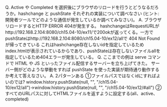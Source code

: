 Q. Active や Completed を選択後にブラウザのリロードを行うとどうなるだろうか。hashchange と pushState それぞれの実装について調べなさい (ヒント: 開発者ツールでどのような通信が発生しているか調べてみなさい)。
A. ブラウザリロードするとHTTP ERROR 404が発生する。
hashchangeはRequestURLがhttp://192.168.2.104:8080/ch15.04-10/ex11/で200okが返ってくる。一方でpushStateはhttp://192.168.2.104:8080/ch15.04-10/ex12/allで 404 Not Foundが帰ってきている
これはhashchange存在しないidを指定しているためindex.htmlが表示されているからであり、pushStateは存在しないファイルallを指定しているため404エラーが発生している。
Q. ここまでの例は serve コマンドで HTML や JS といったファイル配信するサーバーを立ち上げてきた。 サーバー側がどのような挙動をすれば pushState を使った実装が期待通り動作するか考えて答えなさい。
A. 2パターンある
①ファイルパスではなくidにすればよいのでは?
window.history.pushState(null, "", "/ch15.04-10/ex12/all")→window.history.pushState(null, "", "/ch15.04-10/ex12/#all")
②すべてのURLパスに対してHTMLファイルを返すように設定する(all、active、completed)
```
